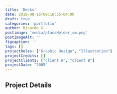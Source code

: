 ```yaml
---
title: 'Decks'
date: 2018-08-16T09:16:55-04:00
draft: true
categories: 'portfolio'
author: Ricardo G.
postimage: 'media/placeHolder_sm.png'
postImageAlt: ''
figcaption: ''
tags: []
projectRoles: ["Graphic Design", "Illustration"]
projectCredits: []
projectClients: ["client A", "client B"]
projectDate: "2005"
---
```


## Project Details